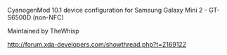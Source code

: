 CyanogenMod 10.1 device configuration for Samsung Galaxy Mini 2 - GT-S6500D (non-NFC)

Maintained by TheWhisp

http://forum.xda-developers.com/showthread.php?t=2169122